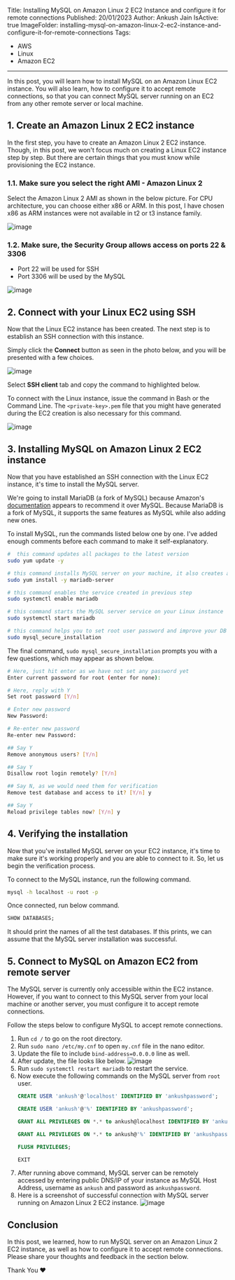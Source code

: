 Title: Installing MySQL on Amazon Linux 2 EC2 Instance and configure it for remote connections
Published: 20/01/2023
Author: Ankush Jain
IsActive: true
ImageFolder: installing-mysql-on-amazon-linux-2-ec2-instance-and-configure-it-for-remote-connections
Tags:
  - AWS
  - Linux
  - Amazon EC2
---
In this post, you will learn how to install MySQL on an Amazon Linux EC2 instance. You will also learn, how to configure it to accept remote connections, so that you can connect MySQL server running on an EC2 from any other remote server or local machine.

## 1. Create an Amazon Linux 2 EC2 instance
In the first step, you have to create an Amazon Linux 2 EC2 instance. Though, in this post, we won't focus much on creating a Linux EC2 instance step by step. But there are certain things that you must know while provisioning the EC2 instance.

### 1.1. Make sure you select the right AMI - Amazon Linux 2 
Select the Amazon Linux 2 AMI as shown in the below picture. For CPU architecture, you can choose either x86 or ARM. In this post, I have chosen x86 as ARM instances were not available in t2 or t3 instance family.

![image](/img/blogs/installing-mysql-on-amazon-linux-2-ec2-instance-and-configure-it-for-remote-connections/1.png)

### 1.2. Make sure, the Security Group allows access on ports 22 & 3306

- Port 22 will be used for SSH
- Port 3306 will be used by the MySQL

![image](/img/blogs/installing-mysql-on-amazon-linux-2-ec2-instance-and-configure-it-for-remote-connections/2.png)

## 2. Connect with your Linux EC2 using SSH
Now that the Linux EC2 instance has been created. The next step is to establish an SSH connection with this instance.

Simply click the **Connect** button as seen in the photo below, and you will be presented with a few choices. 

![image](/img/blogs/installing-mysql-on-amazon-linux-2-ec2-instance-and-configure-it-for-remote-connections/3.png)

Select **SSH client** tab and copy the command to highlighted below.

To connect with the Linux instance, issue the command in Bash or the Command Line. The `<private-key>.pem` file that you might have generated during the EC2 creation is also necessary for this command.

![image](/img/blogs/installing-mysql-on-amazon-linux-2-ec2-instance-and-configure-it-for-remote-connections/4.png)

## 3. Installing MySQL on Amazon Linux 2 EC2 instance
Now that you have established an SSH connection with the Linux EC2 instance, it's time to install the MySQL server.

We're going to install MariaDB (a fork of MySQL) because Amazon's [documentation](https://docs.aws.amazon.com/AWSEC2/latest/UserGuide/ec2-lamp-amazon-linux-2.html) appears to recommend it over MySQL. Because MariaDB is a fork of MySQL, it supports the same features as MySQL while also adding new ones.


To install MySQL, run the commands listed below one by one. I've added enough comments before each command to make it self-explanatory.

```bash
#  this command updates all packages to the latest version
sudo yum update -y 

# this command installs MySQL server on your machine, it also creates a systemd service
sudo yum install -y mariadb-server

# this command enables the service created in previous step
sudo systemctl enable mariadb

# this command starts the MySQL server service on your Linux instance
sudo systemctl start mariadb

# this command helps you to set root user password and improve your DB security
sudo mysql_secure_installation
```

The final command, `sudo mysql_secure_installation` prompts you with a few questions, which may appear as shown below.
```bash
# Here, just hit enter as we have not set any password yet
Enter current password for root (enter for none): 

# Here, reply with Y
Set root password [Y/n]

# Enter new password
New Password:

# Re-enter new password
Re-enter new Password:

## Say Y
Remove anonymous users? [Y/n]

## Say Y
Disallow root login remotely? [Y/n]

## Say N, as we would need them for verification 
Remove test database and access to it? [Y/n] y

## Say Y
Reload privilege tables now? [Y/n] y
```

## 4. Verifying the installation
Now that you've installed MySQL server on your EC2 instance, it's time to make sure it's working properly and you are able to connect to it. So, let us begin the verification process.

To connect to the MySQL instance, run the following command.
```bash
mysql -h localhost -u root -p
```

Once connected, run below command.
```sql
SHOW DATABASES;
```
It should print the names of all the test databases. If this prints, we can assume that the MySQL server installation was successful.

## 5. Connect to MySQL on Amazon EC2 from remote server
The MySQL server is currently only accessible within the EC2 instance. However, if you want to connect to this MySQL server from your local machine or another server, you must configure it to accept remote connections.

Follow the steps below to configure MySQL to accept remote connections.
1. Run `cd /` to go on the root directory.
2. Run `sudo nano /etc/my.cnf` to open `my.cnf` file in the nano editor.
3. Update the file to include `bind-address=0.0.0.0` line as well.
4. After update, the file looks like below.
   ![image](/img/blogs/installing-mysql-on-amazon-linux-2-ec2-instance-and-configure-it-for-remote-connections/5.png)
5. Run `sudo systemctl restart mariadb` to restart the service.
6. Now execute the following commands on the MySQL server from `root` user.
   ```sql
   CREATE USER 'ankush'@'localhost' IDENTIFIED BY 'ankushpassword';

   CREATE USER 'ankush'@'%' IDENTIFIED BY 'ankushpassword';

   GRANT ALL PRIVILEGES ON *.* to ankush@localhost IDENTIFIED BY 'ankushpassword' WITH GRANT OPTION;

   GRANT ALL PRIVILEGES ON *.* to ankush@'%' IDENTIFIED BY 'ankushpassword' WITH GRANT OPTION;

   FLUSH PRIVILEGES;

   EXIT
   ```
7. After running above command, MySQL server can be remotely accessed by entering public DNS/IP of your instance as MySQL Host Address, username as `ankush` and password as `ankushpassword`.
8. Here is a screenshot of successful connection with MySQL server running on Amazon Linux 2 EC2 instance.
   ![image](/img/blogs/installing-mysql-on-amazon-linux-2-ec2-instance-and-configure-it-for-remote-connections/6.png)

## Conclusion
In this post, we learned, how to run MySQL server on an Amazon Linux 2 EC2 instance, as well as how to configure it to accept remote connections. Please share your thoughts and feedback in the section below.

Thank You ❤️

                
